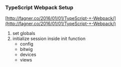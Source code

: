 ### TypeScript Webpack Setup
[http://fagner.co/2016/01/01/TypeScript-+-Webpack/](http://fagner.co/2016/01/01/TypeScript-+-Webpack/)


1. set globals
2. initialize session inside init function
    - config
    - bitwig
    - devices
    - views

